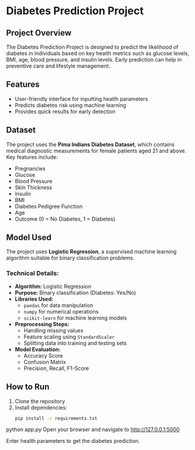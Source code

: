 # Diabetes Prediction Project

## Project Overview
The Diabetes Prediction Project is designed to predict the likelihood of diabetes in individuals based on key health metrics such as glucose levels, BMI, age, blood pressure, and insulin levels. Early prediction can help in preventive care and lifestyle management.

## Features
- User-friendly interface for inputting health parameters
- Predicts diabetes risk using machine learning
- Provides quick results for early detection

## Dataset
The project uses the **Pima Indians Diabetes Dataset**, which contains medical diagnostic measurements for female patients aged 21 and above. Key features include:
- Pregnancies
- Glucose
- Blood Pressure
- Skin Thickness
- Insulin
- BMI
- Diabetes Pedigree Function
- Age
- Outcome (0 = No Diabetes, 1 = Diabetes)

## Model Used
The project uses **Logistic Regression**, a supervised machine learning algorithm suitable for binary classification problems.  

### Technical Details:
- **Algorithm:** Logistic Regression
- **Purpose:** Binary classification (Diabetes: Yes/No)
- **Libraries Used:** 
  - `pandas` for data manipulation
  - `numpy` for numerical operations
  - `scikit-learn` for machine learning models
- **Preprocessing Steps:**
  - Handling missing values
  - Feature scaling using `StandardScaler`
  - Splitting data into training and testing sets
- **Model Evaluation:**
  - Accuracy Score
  - Confusion Matrix
  - Precision, Recall, F1-Score

## How to Run
1. Clone the repository
2. Install dependencies:  
   ```bash
   pip install -r requirements.txt
python app.py
Open your browser and navigate to http://127.0.0.1:5000

Enter health parameters to get the diabetes prediction.
